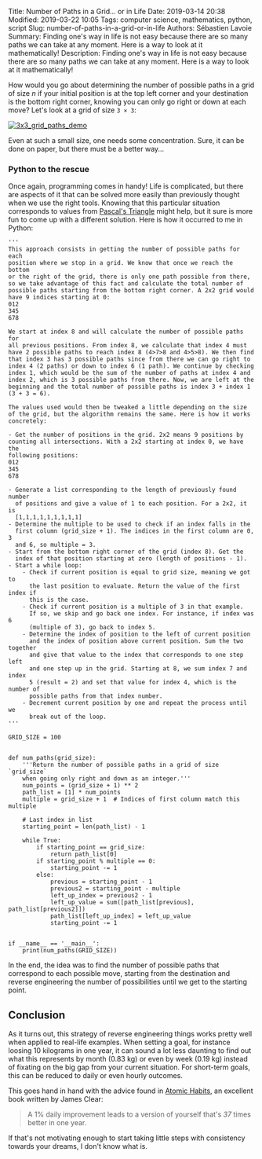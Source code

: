 Title: Number of Paths in a Grid… or in Life
Date: 2019-03-14 20:38
Modified: 2019-03-22 10:05
Tags: computer science, mathematics, python, script
Slug: number-of-paths-in-a-grid-or-in-life
Authors: Sébastien Lavoie
Summary: Finding one's way in life is not easy because there are so many paths we can take at any moment. Here is a way to look at it mathematically!
Description: Finding one's way in life is not easy because there are so many paths we can take at any moment. Here is a way to look at it mathematically!

How would you go about determining the number of possible paths in a
grid of size _n_ if your initial position is at the top left corner and
your destination is the bottom right corner, knowing you can only go
right or down at each move? Let's look at a grid of size `3 × 3`:

<a href="{static}/images/posts/0010_number-of-paths-in-a-grid/3x3_grid_paths_demo.png"><img src="{static}/images/posts/0010_number-of-paths-in-a-grid/3x3_grid_paths_demo.png" alt="3x3_grid_paths_demo" class="max-size-img-post"></a>

Even at such a small size, one needs some concentration. Sure, it can be
done on paper, but there must be a better way...

### Python to the rescue

Once again, programming comes in handy! Life is complicated, but there
are aspects of it that can be solved more easily than previously
thought when we use the right tools.
Knowing that this particular situation corresponds to values from
[Pascal's Triangle](https://en.wikipedia.org/wiki/Pascal%27s_triangle)
might help, but it sure is more fun
to come up with a different solution. Here is how it occurred to me in
Python:

```{.python}
'''
This approach consists in getting the number of possible paths for each
position where we stop in a grid. We know that once we reach the bottom
or the right of the grid, there is only one path possible from there,
so we take advantage of this fact and calculate the total number of
possible paths starting from the bottom right corner. A 2x2 grid would
have 9 indices starting at 0:
012
345
678

We start at index 8 and will calculate the number of possible paths for
all previous positions. From index 8, we calculate that index 4 must
have 2 possible paths to reach index 8 (4>7>8 and 4>5>8). We then find
that index 3 has 3 possible paths since from there we can go right to
index 4 (2 paths) or down to index 6 (1 path). We continue by checking
index 1, which would be the sum of the number of paths at index 4 and
index 2, which is 3 possible paths from there. Now, we are left at the
beginning and the total number of possible paths is index 3 + index 1
(3 + 3 = 6).

The values used would then be tweaked a little depending on the size
of the grid, but the algorithm remains the same. Here is how it works
concretely:

- Get the number of positions in the grid. 2x2 means 9 positions by
counting all intersections. With a 2x2 starting at index 0, we have the
following positions:
012
345
678

- Generate a list corresponding to the length of previously found number
  of positions and give a value of 1 to each position. For a 2x2, it is
  [1,1,1,1,1,1,1,1,1]
- Determine the multiple to be used to check if an index falls in the
  first column (grid_size + 1). The indices in the first column are 0, 3
  and 6, so multiple = 3.
- Start from the bottom right corner of the grid (index 8). Get the
  index of that position starting at zero (length of positions - 1).
- Start a while loop:
    - Check if current position is equal to grid size, meaning we got to
      the last position to evaluate. Return the value of the first index if
      this is the case.
    - Check if current position is a multiple of 3 in that example.
      If so, we skip and go back one index. For instance, if index was 6
      (multiple of 3), go back to index 5.
    - Determine the index of position to the left of current position
      and the index of position above current position. Sum the two together
      and give that value to the index that corresponds to one step left
      and one step up in the grid. Starting at 8, we sum index 7 and index
      5 (result = 2) and set that value for index 4, which is the number of
      possible paths from that index number.
    - Decrement current position by one and repeat the process until we
      break out of the loop.
'''

GRID_SIZE = 100


def num_paths(grid_size):
    '''Return the number of possible paths in a grid of size `grid_size`
    when going only right and down as an integer.'''
    num_points = (grid_size + 1) ** 2
    path_list = [1] * num_points
    multiple = grid_size + 1  # Indices of first column match this multiple

    # Last index in list
    starting_point = len(path_list) - 1

    while True:
        if starting_point == grid_size:
            return path_list[0]
        if starting_point % multiple == 0:
            starting_point -= 1
        else:
            previous = starting_point - 1
            previous2 = starting_point - multiple
            left_up_index = previous2 - 1
            left_up_value = sum([path_list[previous], path_list[previous2]])
            path_list[left_up_index] = left_up_value
            starting_point -= 1


if __name__ == '__main__':
    print(num_paths(GRID_SIZE))
```

In the end, the idea was to find the number of possible paths that
correspond to each possible move, starting from the destination and
reverse engineering the number of possibilities until we get to the
starting point.

## Conclusion

As it turns out, this strategy of reverse engineering things works
pretty well when applied to real-life examples. When setting a goal,
for instance loosing 10 kilograms in one year, it can sound a lot less
daunting to find out what this represents by month (0.83 kg) or even
by week (0.19 kg) instead of fixating on the big gap from your current
situation. For short-term goals, this can be reduced to daily or even
hourly outcomes.

This goes hand in hand with the advice found in [Atomic
Habits](https://amzn.to/2Y0QGis), an excellent book written by James
Clear:

> A 1% daily improvement leads to a version of yourself that's _37_ times better in one year.

If that's not motivating enough to start taking little steps with
consistency towards your dreams, I don't know what is.
